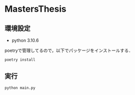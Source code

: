 # MastersThesis
## 環境設定
- python 3.10.6

poetryで管理してるので，以下でパッケージをインストールする．
```bash
poetry install
```

## 実行
```bash
python main.py
```